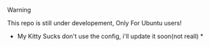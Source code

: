 > [!WARNING]
> This repo is still under developement, Only For Ubuntu users!

* My Kitty Sucks don't use the config, i'll update it soon(not reall) *
